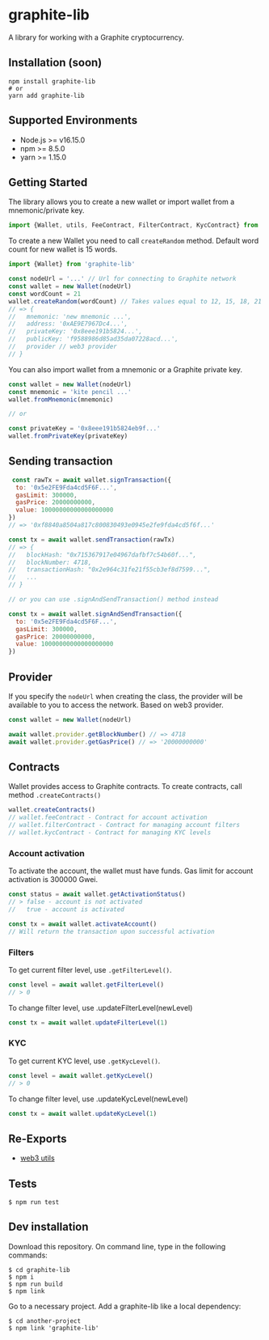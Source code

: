 # graphite-lib

A library for working with a Graphite cryptocurrency.

## Installation (soon)

``` console
npm install graphite-lib
# or
yarn add graphite-lib
```

## Supported Environments

- Node.js >= v16.15.0
- npm >= 8.5.0
- yarn >= 1.15.0

## Getting Started

The library allows you to create a new wallet or import wallet from a mnemonic/private key.

```js
import {Wallet, utils, FeeContract, FilterContract, KycContract} from 'graphite-lib'
```

To create a new Wallet you need to call `createRandom` method. Default word count for new wallet is 15 words.

```js
import {Wallet} from 'graphite-lib'

const nodeUrl = '...' // Url for connecting to Graphite network
const wallet = new Wallet(nodeUrl)
const wordCount = 21
wallet.createRandom(wordCount) // Takes values equal to 12, 15, 18, 21 or 24
// => {
//   mnemonic: 'new mnemonic ...',
//   address: '0xAE9E7967Dc4...',
//   privateKey: '0x8eee191b5824...',
//   publicKey: 'f9588986d85ad35da07228acd...',
//   provider // web3 provider
// }
```

You can also import wallet from a mnemonic or a Graphite private key.

```js
const wallet = new Wallet(nodeUrl)
const mnemonic = 'kite pencil ...'
wallet.fromMnemonic(mnemonic)

// or

const privateKey = '0x8eee191b5824eb9f...'
wallet.fromPrivateKey(privateKey)
```

## Sending transaction

```js
 const rawTx = await wallet.signTransaction({
  to: '0x5e2FE9Fda4cd5F6F...',
  gasLimit: 300000,
  gasPrice: 20000000000,
  value: 10000000000000000000
})
// => '0xf8840a8504a817c800830493e0945e2fe9fda4cd5f6f...'

const tx = await wallet.sendTransaction(rawTx)
// => {
//   blockHash: "0x715367917e04967dafbf7c54b60f...",
//   blockNumber: 4718,
//   transactionHash: "0x2e964c31fe21f55cb3ef8d7599...",
//   ...
// }

// or you can use .signAndSendTransaction() method instead

const tx = await wallet.signAndSendTransaction({
  to: '0x5e2FE9Fda4cd5F6F...',
  gasLimit: 300000,
  gasPrice: 20000000000,
  value: 10000000000000000000
})
```

## Provider

If you specify the `nodeUrl` when creating the class, the provider will be available to you to access the network. Based on
web3 provider.
```js
const wallet = new Wallet(nodeUrl)

await wallet.provider.getBlockNumber() // => 4718
await wallet.provider.getGasPrice() // => '20000000000'
```

## Contracts

Wallet provides access to Graphite contracts. To create contracts, call method `.createContracts()`

```js
wallet.createContracts()
// wallet.feeContract - Contract for account activation
// wallet.filterContract - Contract for managing account filters
// wallet.kycContract - Contract for managing KYC levels
```

### Account activation
To activate the account, the wallet must have funds. Gas limit for account activation is 300000 Gwei.
```js
const status = await wallet.getActivationStatus()
// > false - account is not activated
//   true - account is activated

const tx = await wallet.activateAccount()
// Will return the transaction upon successful activation
```
### Filters 
To get current filter level, use `.getFilterLevel()`.
```js
const level = await wallet.getFilterLevel()
// > 0
```
To change filter level, use .updateFilterLevel(newLevel)
```js
const tx = await wallet.updateFilterLevel(1)
```

### KYC 
To get current KYC level, use `.getKycLevel()`.
```js
const level = await wallet.getKycLevel()
// > 0
```
To change filter level, use .updateKycLevel(newLevel)
```js
const tx = await wallet.updateKycLevel(1)
```
## Re-Exports

- [web3 utils](https://github.com/ChainSafe/web3.js)

## Tests
```console
$ npm run test
```

## Dev installation
Download this repository. On command line, type in the following commands:
```console
$ cd graphite-lib
$ npm i
$ npm run build
$ npm link 
```
Go to a necessary project. Add a graphite-lib like a local dependency:
```console
$ cd another-project
$ npm link 'graphite-lib'
```
